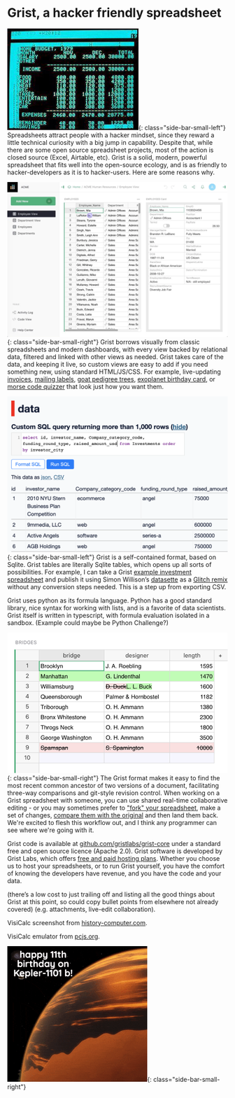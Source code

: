 # Grist, a hacker friendly spreadsheet

[![VisiCalc](images/visicalc.jpg)](https://www.pcjs.org/software/pcx86/app/other/visicalc/1981/){: class="side-bar-small-left"}
Spreadsheets attract people with a hacker mindset, since they reward a
little technical curiosity with a big jump in capability. Despite
that, while there are some open source spreadsheet projects, most of
the action is closed source (Excel, Airtable, etc). Grist is a solid,
modern, powerful spreadsheet that fits well into the open-source
ecology, and is as friendly to hacker-developers as it is to
hacker-users. Here are some reasons why.


![Linked sections](images/links.webp){: class="side-bar-small-right"}
Grist borrows visually from classic spreadsheets and modern
dashboards, with every view backed by relational data, filtered and
linked with other views as needed. Grist takes care of the data, and keeping
it live, so custom views are easy to add if you need something new,
using standard HTML/JS/CSS. For example, live-updating
[invoices](../examples/2020-08-invoices.md),
[mailing labels](../examples/2020-10-print-labels.md),
[goat pedigree trees](https://docs.getgrist.com/iqhzhQM66qg7/Pedigree-Example/m/fork/p/2#a1.s3.r11.c2),
 [exoplanet birthday card](https://public.getgrist.com/doc/exoplanets/m/fork),
 or [morse code quizzer](https://docs.getgrist.com/qctFijX9HUZu/Morse-Code/m/fork/p/2) that look just how you want them.

![datasette](images/datasette.png){: class="side-bar-small-left"}
Grist is a self-contained format, based on Sqlite. Grist tables
are literally Sqlite tables, which opens up all sorts of possibilities.
For example, I can take a Grist 
[example investment spreadsheet](https://docs.getgrist.com/doc/investment-research)
and publish it using Simon Willison’s [datasette](https://github.com/simonw/datasette) 
as a [Glitch remix](https://candy-tourmaline-efraasia.glitch.me/data/Investments)
without any conversion steps needed. This is a step up from exporting CSV.

Grist uses python as its formula language. Python has a good standard
library, nice syntax for working with lists, and is a favorite of data
scientists. Grist itself is written in typescript, with formula
evaluation isolated in a sandbox. (Example could maybe be Python Challenge?)

![data diff](images/diff.png){: class="side-bar-small-right"}
The Grist format makes it easy to find the most recent common ancestor
of two versions of a document, facilitating three-way comparisons and
git-style revision control. When working on a Grist spreadsheet with someone,
you can use shared real-time collaborative editing -
or you may sometimes prefer to
["fork" your spreadsheet](https://support.getgrist.com/copying-docs/#trying-out-changes),
make a set of changes, 
[compare them with the original](https://docs-s.getgrist.com/wbGWK7M9TgwJ/bridges?compare=wbGWK7M9TgwJr56ez1YWer~rUBfcL68a2W6v8V9NGApou~3)
and then land them back.  We're excited to flesh this workflow
out, and I think any programmer can see where we're going with it.

Grist code is available at [github.com/gristlabs/grist-core](https://github.com/gristlabs/grist-core) under a standard free and open source licence (Apache 2.0).
Grist software is developed by Grist Labs, which offers [free and paid
hosting plans](https://getgrist.com). Whether you choose us to host your spreadsheets,
or to run Grist yourself, you have the comfort of knowing the developers have revenue,
and you have the code and your data.

(there’s a low cost to just trailing off and listing all the good
things about Grist at this point, so could copy bullet points from
elsewhere not already covered) (e.g. attachments, live-edit collaboration).

VisiCalc screenshot from [history-computer.com](https://history-computer.com/ModernComputer/Software/Visicalc.html).

VisiCalc emulator from [pcjs.org](https://www.pcjs.org/software/pcx86/app/other/visicalc/1981/).

![Exoplanet birthday](images/exo.gif){: class="side-bar-small-right"}
